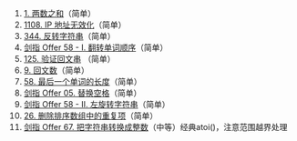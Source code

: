 1. [1. 两数之和](https://leetcode-cn.com/problems/two-sum/)（简单） 
2. [1108. IP 地址无效化](https://leetcode-cn.com/problems/defanging-an-ip-address/)（简单） 
3. [344. 反转字符串](https://leetcode-cn.com/problems/reverse-string/)（简单）
4. [剑指 Offer 58 - I. 翻转单词顺序](https://leetcode-cn.com/problems/fan-zhuan-dan-ci-shun-xu-lcof/)（简单）
5. [125. 验证回文串](https://leetcode-cn.com/problems/valid-palindrome/) （简单） 
6. [9. 回文数](https://leetcode-cn.com/problems/palindrome-number/)（简单）
7. [58. 最后一个单词的长度](https://leetcode-cn.com/problems/length-of-last-word/)（简单） 
8. [剑指 Offer 05. 替换空格](https://leetcode-cn.com/problems/ti-huan-kong-ge-lcof/)（简单） 
9. [剑指 Offer 58 - II. 左旋转字符串](https://leetcode-cn.com/problems/zuo-xuan-zhuan-zi-fu-chuan-lcof/)（简单）
10. [26. 删除排序数组中的重复项](https://leetcode-cn.com/problems/remove-duplicates-from-sorted-array/)（简单）
11. [剑指 Offer 67. 把字符串转换成整数](https://leetcode-cn.com/problems/ba-zi-fu-chuan-zhuan-huan-cheng-zheng-shu-lcof/)（中等）经典atoi()，注意范围越界处理